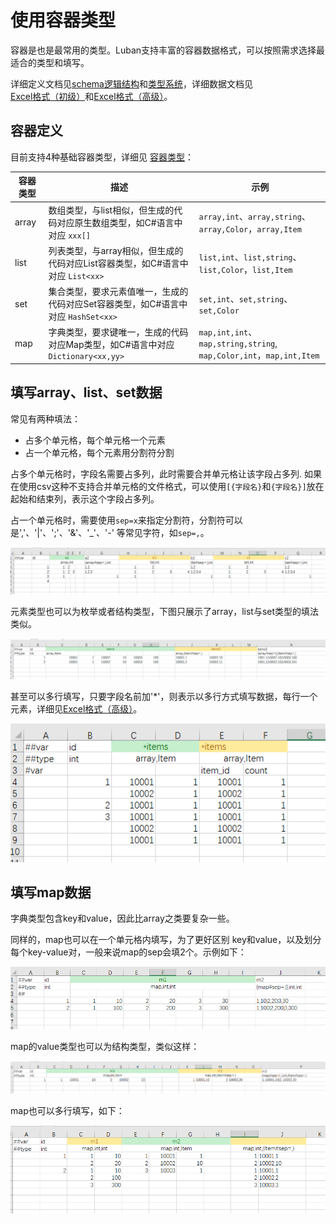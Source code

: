 # 使用容器类型

容器是也是最常用的类型。Luban支持丰富的容器数据格式，可以按照需求选择最适合的类型和填写。

详细定义文档见[schema逻辑结构](../manual/schema)和[类型系统](../manual/types)，详细数据文档见[Excel格式（初级）](../manual/excel)和[Excel格式（高级）](../manual/exceladvanced)。

## 容器定义

目前支持4种基础容器类型，详细见 [容器类型](../manual/types#容器类型)：

|容器类型|描述|示例|
|-|-|-|
|array|数组类型，与list相似，但生成的代码对应原生数组类型，如C#语言中对应 `xxx[]`| `array,int`、`array,string`、`array,Color`，`array,Item`|
|list|列表类型，与array相似，但生成的代码对应List容器类型，如C#语言中对应 `List<xx>`| `list,int`、`list,string`、`list,Color`，`list,Item`|
|set|集合类型，要求元素值唯一，生成的代码对应Set容器类型，如C#语言中对应 `HashSet<xx>`| `set,int`、`set,string`、`set,Color`|
|map|字典类型，要求键唯一，生成的代码对应Map类型，如C#语言中对应`Dictionary<xx,yy>`|`map,int,int`、`map,string,string`, `map,Color,int`，`map,int,Item`|

## 填写array、list、set数据

常见有两种填法：

- 占多个单元格，每个单元格一个元素
- 占一个单元格，每个元素用分割符分割

占多个单元格时，字段名需要占多列，此时需要合并单元格让该字段占多列. 如果在使用csv这种不支持合并单元格的文件格式，可以使用`[{字段名}`和`{字段名}]`放在起始和结束列，表示这个字段占多列。

占一个单元格时，需要使用`sep=x`来指定分割符，分割符可以是','、'|'、';'、'&'、'_'、'-' 等常见字符，如`sep=,`。

![item](/img/use_list.jpg)

元素类型也可以为枚举或者结构类型，下图只展示了array，list与set类型的填法类似。

![item](/img/use_list2.jpg)

甚至可以多行填写，只要字段名前加'*'，则表示以多行方式填写数据，每行一个元素，详细见[Excel格式（高级）](../manual/exceladvanced)。

![item](/img/use_list3.jpg)

## 填写map数据

字典类型包含key和value，因此比array之类要复杂一些。

同样的，map也可以在一个单元格内填写，为了更好区别 key和value，以及划分每个key-value对，一般来说map的sep会填2个。示例如下：

![item](/img/use_map.jpg)

map的value类型也可以为结构类型，类似这样：

![item](/img/use_map2.jpg)

map也可以多行填写，如下：

![item](/img/use_map3.jpg)
